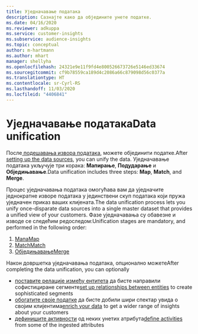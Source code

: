 ```yaml
---
title: Уједначавање података
description: Сазнајте како да обједините унете податке.
ms.date: 04/16/2020
ms.reviewer: adkuppa
ms.service: customer-insights
ms.subservice: audience-insights
ms.topic: conceptual
author: m-hartmann
ms.author: mhart
manager: shellyha
ms.openlocfilehash: 24321e9e11f9fd4e800526673726e5146ed33674
ms.sourcegitcommit: cf9b78559ca189d4c2086a66c879098d56c0377a
ms.translationtype: HT
ms.contentlocale: sr-Cyrl-RS
ms.lasthandoff: 11/03/2020
ms.locfileid: "4406841"
---
```

# <a name="data-unification"></a><span data-ttu-id="88c14-103">Уједначавање података</span><span class="sxs-lookup"><span data-stu-id="88c14-103">Data unification</span></span>

<span data-ttu-id="88c14-104">После[ подешавања извора података](data-sources.md), можете објединити податке.</span><span class="sxs-lookup"><span data-stu-id="88c14-104">After [setting up the data sources](data-sources.md), you can unify the data.</span></span> <span data-ttu-id="88c14-105">Уједначавање података укључује три корака: **Мапирање**, **Подударање** и **Обједињавање**.</span><span class="sxs-lookup"><span data-stu-id="88c14-105">Data unification includes three steps: **Map**, **Match**, and **Merge**.</span></span>

<span data-ttu-id="88c14-106">Процес уједначавања података омогућава вам да уједначите једнократне изворе података у јединствени скуп података који пружа уједначен приказ ваших клијената.</span><span class="sxs-lookup"><span data-stu-id="88c14-106">The data unification process lets you unify once-disparate data sources into a single master dataset that provides a unified view of your customers.</span></span> <span data-ttu-id="88c14-107">Фазе уједначавања су обавезне и изводе се следећим редоследом:</span><span class="sxs-lookup"><span data-stu-id="88c14-107">Unification stages are mandatory, and performed in the following order:</span></span>

1. [<span data-ttu-id="88c14-108">Мапа</span><span class="sxs-lookup"><span data-stu-id="88c14-108">Map</span></span>](map-entities.md)
2. [<span data-ttu-id="88c14-109">Match</span><span class="sxs-lookup"><span data-stu-id="88c14-109">Match</span></span>](match-entities.md)
3. [<span data-ttu-id="88c14-110">Обједињавање</span><span class="sxs-lookup"><span data-stu-id="88c14-110">Merge</span></span>](merge-entities.md)

<span data-ttu-id="88c14-111">Након довршетка уједначавања података, опционално можете</span><span class="sxs-lookup"><span data-stu-id="88c14-111">After completing the data unification, you can optionally</span></span>

- <span data-ttu-id="88c14-112">[поставите релације између ентитета](relationships.md) да бисте направили софистициране сегменте</span><span class="sxs-lookup"><span data-stu-id="88c14-112">[set up relationships between entities](relationships.md) to create sophisticated segments</span></span>
- <span data-ttu-id="88c14-113">[обогатите своје податке](enrichment-hub.md) да бисте добили шири спектар увида о својим клијентима</span><span class="sxs-lookup"><span data-stu-id="88c14-113">[enrich your data](enrichment-hub.md) to get a wider range of insights about your customers</span></span>
- <span data-ttu-id="88c14-114">[дефинишите активности](activities.md) од неких унетих атрибута</span><span class="sxs-lookup"><span data-stu-id="88c14-114">[define activities](activities.md) from some of the ingested attributes</span></span>
